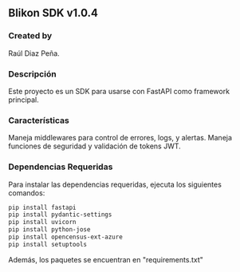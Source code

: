 
## Blikon SDK v1.0.4

### Created by
Raúl Diaz Peña.

### Descripción
Este proyecto es un SDK para usarse con FastAPI como framework principal.

### Características
Maneja middlewares para control de errores, logs, y alertas.
Maneja funciones de seguridad y validación de tokens JWT.

### Dependencias Requeridas

Para instalar las dependencias requeridas, ejecuta los siguientes comandos:

```bash
pip install fastapi
pip install pydantic-settings
pip install uvicorn
pip install python-jose
pip install opencensus-ext-azure
pip install setuptools
```

Además, los paquetes se encuentran en "requirements.txt"
